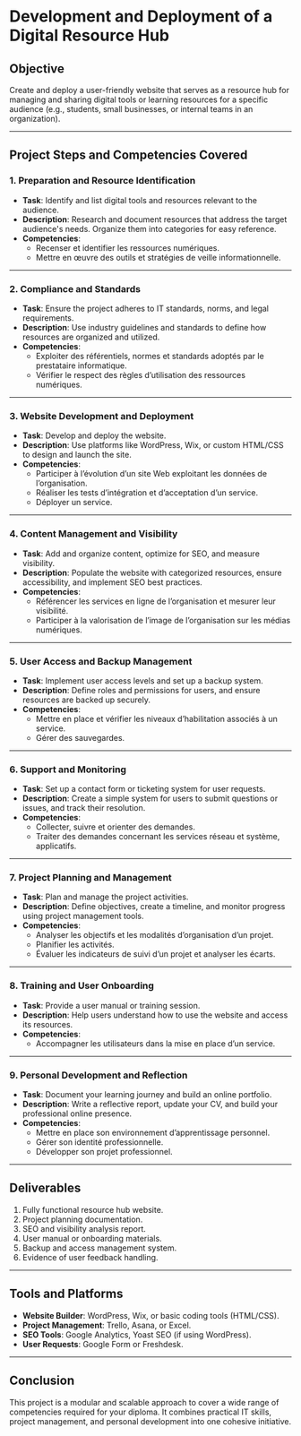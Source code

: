 # Development and Deployment of a Digital Resource Hub

## **Objective**
Create and deploy a user-friendly website that serves as a resource hub for managing and sharing digital tools or learning resources for a specific audience (e.g., students, small businesses, or internal teams in an organization).

---

## **Project Steps and Competencies Covered**

### **1. Preparation and Resource Identification**
- **Task**: Identify and list digital tools and resources relevant to the audience.
- **Description**: Research and document resources that address the target audience's needs. Organize them into categories for easy reference.
- **Competencies**:
  - Recenser et identifier les ressources numériques.
  - Mettre en œuvre des outils et stratégies de veille informationnelle.

---

### **2. Compliance and Standards**
- **Task**: Ensure the project adheres to IT standards, norms, and legal requirements.
- **Description**: Use industry guidelines and standards to define how resources are organized and utilized.
- **Competencies**:
  - Exploiter des référentiels, normes et standards adoptés par le prestataire informatique.
  - Vérifier le respect des règles d’utilisation des ressources numériques.

---

### **3. Website Development and Deployment**
- **Task**: Develop and deploy the website.
- **Description**: Use platforms like WordPress, Wix, or custom HTML/CSS to design and launch the site.
- **Competencies**:
  - Participer à l’évolution d’un site Web exploitant les données de l’organisation.
  - Réaliser les tests d’intégration et d’acceptation d’un service.
  - Déployer un service.

---

### **4. Content Management and Visibility**
- **Task**: Add and organize content, optimize for SEO, and measure visibility.
- **Description**: Populate the website with categorized resources, ensure accessibility, and implement SEO best practices.
- **Competencies**:
  - Référencer les services en ligne de l’organisation et mesurer leur visibilité.
  - Participer à la valorisation de l’image de l’organisation sur les médias numériques.

---

### **5. User Access and Backup Management**
- **Task**: Implement user access levels and set up a backup system.
- **Description**: Define roles and permissions for users, and ensure resources are backed up securely.
- **Competencies**:
  - Mettre en place et vérifier les niveaux d’habilitation associés à un service.
  - Gérer des sauvegardes.

---

### **6. Support and Monitoring**
- **Task**: Set up a contact form or ticketing system for user requests.
- **Description**: Create a simple system for users to submit questions or issues, and track their resolution.
- **Competencies**:
  - Collecter, suivre et orienter des demandes.
  - Traiter des demandes concernant les services réseau et système, applicatifs.

---

### **7. Project Planning and Management**
- **Task**: Plan and manage the project activities.
- **Description**: Define objectives, create a timeline, and monitor progress using project management tools.
- **Competencies**:
  - Analyser les objectifs et les modalités d’organisation d’un projet.
  - Planifier les activités.
  - Évaluer les indicateurs de suivi d’un projet et analyser les écarts.

---

### **8. Training and User Onboarding**
- **Task**: Provide a user manual or training session.
- **Description**: Help users understand how to use the website and access its resources.
- **Competencies**:
  - Accompagner les utilisateurs dans la mise en place d’un service.

---

### **9. Personal Development and Reflection**
- **Task**: Document your learning journey and build an online portfolio.
- **Description**: Write a reflective report, update your CV, and build your professional online presence.
- **Competencies**:
  - Mettre en place son environnement d’apprentissage personnel.
  - Gérer son identité professionnelle.
  - Développer son projet professionnel.

---

## **Deliverables**
1. Fully functional resource hub website.
2. Project planning documentation.
3. SEO and visibility analysis report.
4. User manual or onboarding materials.
5. Backup and access management system.
6. Evidence of user feedback handling.

---

## **Tools and Platforms**
- **Website Builder**: WordPress, Wix, or basic coding tools (HTML/CSS).
- **Project Management**: Trello, Asana, or Excel.
- **SEO Tools**: Google Analytics, Yoast SEO (if using WordPress).
- **User Requests**: Google Form or Freshdesk.

---

## **Conclusion**
This project is a modular and scalable approach to cover a wide range of competencies required for your diploma. It combines practical IT skills, project management, and personal development into one cohesive initiative.

